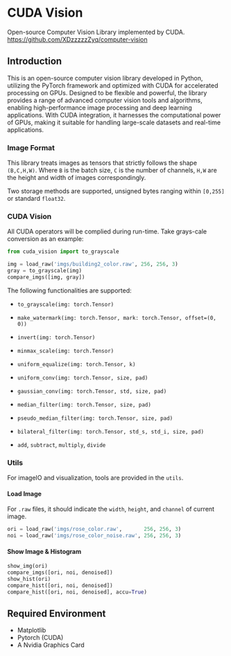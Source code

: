 # CUDA Vision
Open-source Computer Vision Library implemented by CUDA. https://github.com/XDzzzzzZyq/computer-vision

## Introduction

This is an open-source computer vision library developed in Python, utilizing the PyTorch framework and optimized with CUDA for accelerated processing on GPUs. Designed to be flexible and powerful, the library provides a range of advanced computer vision tools and algorithms, enabling high-performance image processing and deep learning applications. With CUDA integration, it harnesses the computational power of GPUs, making it suitable for handling large-scale datasets and real-time applications. 

### Image Format
This library treats images as tensors that strictly follows the shape ```(B,C,H,W)```. Where ```B``` is the batch size, 
```C``` is the number of channels, ```H,W``` are the height and width of images correspondingly.

Two storage methods are supported, unsigned bytes ranging within ```[0,255]``` or standard ```float32```.

### CUDA Vision

All CUDA operators will be complied during run-time. Take grays-cale conversion as an example:

```python
from cuda_vision import to_grayscale

img = load_raw('imgs/building2_color.raw', 256, 256, 3)
gray = to_grayscale(img)
compare_imgs([img, gray])
```

The following functionalities are supported:
- `to_grayscale(img: torch.Tensor)` 

- `make_watermark(img: torch.Tensor, mark: torch.Tensor, offset=(0, 0))`

- `invert(img: torch.Tensor)`

- `minmax_scale(img: torch.Tensor)`

- `uniform_equalize(img: torch.Tensor, k)`

- `uniform_conv(img: torch.Tensor, size, pad)`

- `gaussian_conv(img: torch.Tensor, std, size, pad)`

- `median_filter(img: torch.Tensor, size, pad)`

- `pseudo_median_filter(img: torch.Tensor, size, pad)`

- `bilateral_filter(img: torch.Tensor, std_s, std_i, size, pad)`

- `add`, `subtract`, `multiply`, `divide`

### Utils

For imageIO and visualization, tools are provided in the ```utils```.

#### Load Image
For ```.raw``` files, it should indicate the ```width```, ```height```, and ```channel``` of current image.
```python
ori = load_raw('imgs/rose_color.raw',       256, 256, 3)
noi = load_raw('imgs/rose_color_noise.raw', 256, 256, 3)
```

#### Show Image & Histogram
```python
show_img(ori)
compare_imgs([ori, noi, denoised])
show_hist(ori)
compare_hist([ori, noi, denoised])
compare_hist([ori, noi, denoised], accu=True)
```



## Required Environment

- Matplotlib
- Pytorch (CUDA)
- A Nvidia Graphics Card